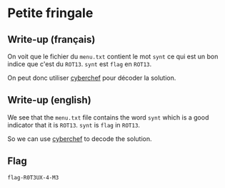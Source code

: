 # Petite fringale

## Write-up (français)

On voit que le fichier du `menu.txt` contient le mot `synt` ce qui est un bon indice que c'est du `ROT13`.
`synt` est `flag` en `ROT13`.

On peut donc utiliser [cyberchef](https://cyberchef.org/#recipe=ROT13(true,true,false,13)&input=fC0tLS0tLS0tLS0tLS0tLS0tLSBZbiBjcmd2Z3Igc2V2YXRueXIhIC0tLS0tLS0tLS0tLS0tLS0tLS0tLS18CnwgU2V2Z3IgLS0tLS0tLSAyJCBUZXZ5eXJxIHB1cnJmciAtLS0tLSA3JCBZdnpiYW5xciAtLS0tLS0gMSQgfAp8IFVuem9oZXRyZSAtLS0gNSQgc3ludC1FMEczSEstNC1aMyAtLS0gOCQgUGXoenIgdHlucOkgLS0tIDIkIHwKfCBDYmhndmFyIC0tLS0tIDgkIFB5aG8gZm5hcWp2cHUgLS0tLS0tIDgkIFdoZiAtLS0tLS0tLS0tLSAxJCB8CnwtLS0tLS0tLS0tLS0tLS0tLS0tLS0tLS0tLS0tLS0tLS0tLS0tLS0tLS0tLS0tLS0tLS0tLS0tLS0tLS0tfA) pour décoder la solution.

## Write-up (english)

We see that the `menu.txt` file contains the word `synt` which is a good indicator that it is `ROT13`.
`synt` is `flag` in `ROT13`.

So we can use [cyberchef](https://cyberchef.org/#recipe=ROT13(true,true,false,13)&input=fC0tLS0tLS0tLS0tLS0tLS0tLSBZbiBjcmd2Z3Igc2V2YXRueXIhIC0tLS0tLS0tLS0tLS0tLS0tLS0tLS18CnwgU2V2Z3IgLS0tLS0tLSAyJCBUZXZ5eXJxIHB1cnJmciAtLS0tLSA3JCBZdnpiYW5xciAtLS0tLS0gMSQgfAp8IFVuem9oZXRyZSAtLS0gNSQgc3ludC1FMEczSEstNC1aMyAtLS0gOCQgUGXoenIgdHlucOkgLS0tIDIkIHwKfCBDYmhndmFyIC0tLS0tIDgkIFB5aG8gZm5hcWp2cHUgLS0tLS0tIDgkIFdoZiAtLS0tLS0tLS0tLSAxJCB8CnwtLS0tLS0tLS0tLS0tLS0tLS0tLS0tLS0tLS0tLS0tLS0tLS0tLS0tLS0tLS0tLS0tLS0tLS0tLS0tLS0tfA) to decode the solution.

## Flag

`flag-R0T3UX-4-M3`
